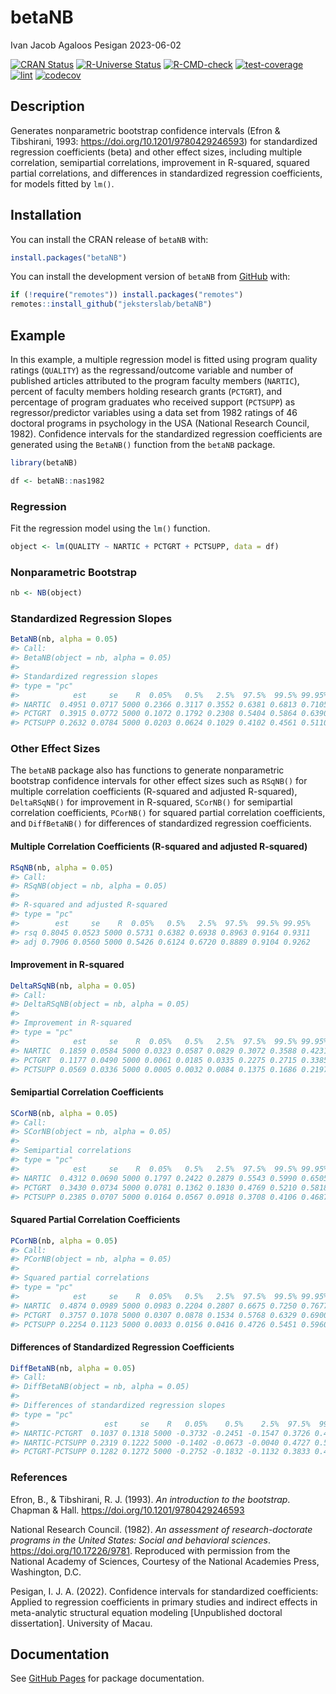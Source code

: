 betaNB
================
Ivan Jacob Agaloos Pesigan
2023-06-02

<!-- README.md is generated from README.Rmd. Please edit that file -->
<!-- badges: start -->

[![CRAN
Status](https://www.r-pkg.org/badges/version/betaNB)](https://cran.r-project.org/package=betaNB)
[![R-Universe
Status](https://jeksterslab.r-universe.dev/badges/betaNB)](https://jeksterslab.r-universe.dev)
[![R-CMD-check](https://github.com/jeksterslab/betaNB/workflows/R-CMD-check/badge.svg)](https://github.com/jeksterslab/betaNB/actions)
[![test-coverage](https://github.com/jeksterslab/betaNB/actions/workflows/test-coverage.yaml/badge.svg)](https://github.com/jeksterslab/betaNB/actions/workflows/test-coverage.yaml)
[![lint](https://github.com/jeksterslab/betaNB/actions/workflows/lint.yaml/badge.svg)](https://github.com/jeksterslab/betaNB/actions/workflows/lint.yaml)
[![codecov](https://codecov.io/gh/jeksterslab/betaNB/branch/main/graph/badge.svg?token=KVLUET3DJ6)](https://codecov.io/gh/jeksterslab/betaNB)
<!-- badges: end -->

## Description

Generates nonparametric bootstrap confidence intervals (Efron &
Tibshirani, 1993: <https://doi.org/10.1201/9780429246593>) for
standardized regression coefficients (beta) and other effect sizes,
including multiple correlation, semipartial correlations, improvement in
R-squared, squared partial correlations, and differences in standardized
regression coefficients, for models fitted by `lm()`.

## Installation

You can install the CRAN release of `betaNB` with:

``` r
install.packages("betaNB")
```

You can install the development version of `betaNB` from
[GitHub](https://github.com/jeksterslab/betaNB) with:

``` r
if (!require("remotes")) install.packages("remotes")
remotes::install_github("jeksterslab/betaNB")
```

## Example

In this example, a multiple regression model is fitted using program
quality ratings (`QUALITY`) as the regressand/outcome variable and
number of published articles attributed to the program faculty members
(`NARTIC`), percent of faculty members holding research grants
(`PCTGRT`), and percentage of program graduates who received support
(`PCTSUPP`) as regressor/predictor variables using a data set from 1982
ratings of 46 doctoral programs in psychology in the USA (National
Research Council, 1982). Confidence intervals for the standardized
regression coefficients are generated using the `BetaNB()` function from
the `betaNB` package.

``` r
library(betaNB)
```

``` r
df <- betaNB::nas1982
```

### Regression

Fit the regression model using the `lm()` function.

``` r
object <- lm(QUALITY ~ NARTIC + PCTGRT + PCTSUPP, data = df)
```

### Nonparametric Bootstrap

``` r
nb <- NB(object)
```

### Standardized Regression Slopes

``` r
BetaNB(nb, alpha = 0.05)
#> Call:
#> BetaNB(object = nb, alpha = 0.05)
#> 
#> Standardized regression slopes
#> type = "pc"
#>            est     se    R  0.05%   0.5%   2.5%  97.5%  99.5% 99.95%
#> NARTIC  0.4951 0.0717 5000 0.2366 0.3117 0.3552 0.6381 0.6813 0.7105
#> PCTGRT  0.3915 0.0772 5000 0.1072 0.1792 0.2308 0.5404 0.5864 0.6390
#> PCTSUPP 0.2632 0.0784 5000 0.0203 0.0624 0.1029 0.4102 0.4561 0.5110
```

### Other Effect Sizes

The `betaNB` package also has functions to generate nonparametric
bootstrap confidence intervals for other effect sizes such as `RSqNB()`
for multiple correlation coefficients (R-squared and adjusted
R-squared), `DeltaRSqNB()` for improvement in R-squared, `SCorNB()` for
semipartial correlation coefficients, `PCorNB()` for squared partial
correlation coefficients, and `DiffBetaNB()` for differences of
standardized regression coefficients.

#### Multiple Correlation Coefficients (R-squared and adjusted R-squared)

``` r
RSqNB(nb, alpha = 0.05)
#> Call:
#> RSqNB(object = nb, alpha = 0.05)
#> 
#> R-squared and adjusted R-squared
#> type = "pc"
#>        est     se    R  0.05%   0.5%   2.5%  97.5%  99.5% 99.95%
#> rsq 0.8045 0.0523 5000 0.5731 0.6382 0.6938 0.8963 0.9164 0.9311
#> adj 0.7906 0.0560 5000 0.5426 0.6124 0.6720 0.8889 0.9104 0.9262
```

#### Improvement in R-squared

``` r
DeltaRSqNB(nb, alpha = 0.05)
#> Call:
#> DeltaRSqNB(object = nb, alpha = 0.05)
#> 
#> Improvement in R-squared
#> type = "pc"
#>            est     se    R  0.05%   0.5%   2.5%  97.5%  99.5% 99.95%
#> NARTIC  0.1859 0.0584 5000 0.0323 0.0587 0.0829 0.3072 0.3588 0.4231
#> PCTGRT  0.1177 0.0490 5000 0.0061 0.0185 0.0335 0.2275 0.2715 0.3385
#> PCTSUPP 0.0569 0.0336 5000 0.0005 0.0032 0.0084 0.1375 0.1686 0.2197
```

#### Semipartial Correlation Coefficients

``` r
SCorNB(nb, alpha = 0.05)
#> Call:
#> SCorNB(object = nb, alpha = 0.05)
#> 
#> Semipartial correlations
#> type = "pc"
#>            est     se    R  0.05%   0.5%   2.5%  97.5%  99.5% 99.95%
#> NARTIC  0.4312 0.0690 5000 0.1797 0.2422 0.2879 0.5543 0.5990 0.6505
#> PCTGRT  0.3430 0.0734 5000 0.0781 0.1362 0.1830 0.4769 0.5210 0.5818
#> PCTSUPP 0.2385 0.0707 5000 0.0164 0.0567 0.0918 0.3708 0.4106 0.4687
```

#### Squared Partial Correlation Coefficients

``` r
PCorNB(nb, alpha = 0.05)
#> Call:
#> PCorNB(object = nb, alpha = 0.05)
#> 
#> Squared partial correlations
#> type = "pc"
#>            est     se    R  0.05%   0.5%   2.5%  97.5%  99.5% 99.95%
#> NARTIC  0.4874 0.0989 5000 0.0983 0.2204 0.2807 0.6675 0.7250 0.7677
#> PCTGRT  0.3757 0.1078 5000 0.0307 0.0878 0.1534 0.5768 0.6329 0.6900
#> PCTSUPP 0.2254 0.1123 5000 0.0033 0.0156 0.0416 0.4726 0.5451 0.5960
```

#### Differences of Standardized Regression Coefficients

``` r
DiffBetaNB(nb, alpha = 0.05)
#> Call:
#> DiffBetaNB(object = nb, alpha = 0.05)
#> 
#> Differences of standardized regression slopes
#> type = "pc"
#>                   est     se    R   0.05%    0.5%    2.5%  97.5%  99.5% 99.95%
#> NARTIC-PCTGRT  0.1037 0.1318 5000 -0.3732 -0.2451 -0.1547 0.3726 0.4708 0.5811
#> NARTIC-PCTSUPP 0.2319 0.1222 5000 -0.1402 -0.0673 -0.0040 0.4727 0.5544 0.6455
#> PCTGRT-PCTSUPP 0.1282 0.1272 5000 -0.2752 -0.1832 -0.1132 0.3833 0.4559 0.5493
```

### References

Efron, B., & Tibshirani, R. J. (1993). *An introduction to the
bootstrap*. Chapman & Hall. <https://doi.org/10.1201/9780429246593>

National Research Council. (1982). *An assessment of research-doctorate
programs in the United States: Social and behavioral sciences*.
<https://doi.org/10.17226/9781>. Reproduced with permission from the
National Academy of Sciences, Courtesy of the National Academies Press,
Washington, D.C.

Pesigan, I. J. A. (2022). Confidence intervals for standardized
coefficients: Applied to regression coefficients in primary studies and
indirect effects in meta-analytic structural equation modeling
\[Unpublished doctoral dissertation\]. University of Macau.

## Documentation

See [GitHub Pages](https://jeksterslab.github.io/betaNB/index.html) for
package documentation.
